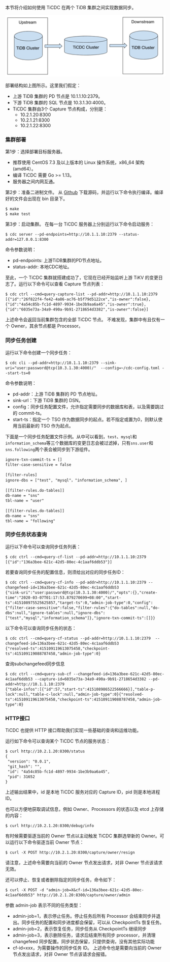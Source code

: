 本节将介绍如何使用 TiCDC 在两个 TiDB 集群之间实现数据同步。

<img src="https://github.com/forever-hong/tidb-in-action/blob/master/res/session2/chapter2/cdc-in-action/1.png" width="600" />


部署结构如上图所示。这里我们假定：
- 上游 TiDB 集群的 PD 节点是 10.1.1.10:2379。
- 下游 TiDB 集群的 SQL 节点是 10.3.1.30:4000。
- TiCDC 集群由3个 Capture 节点构成，分别是：
  - 10.2.1.20:8300
  - 10.2.1.21:8300
  - 10.2.1.22:8300

### 集群部署

第1步：选择部署目标服务器。
- 推荐使用 CentOS 7.3 及以上版本的 Linux 操作系统，x86_64 架构 (amd64）。
- 编译 TiCDC 需要 Go >= 1.13。
- 服务器之间内网互通。

第2步：准备二进制文件。
从 [Github](https://github.com/pingcap/ticdc) 下载源码，并运行以下命令执行编译。编译好的文件会出现在 bin 目录下。
```
$ make
$ make test
```

第3步：启动集群。
在每一台 TiCDC 服务器上分别运行以下命令启动服务：
```
$ cdc server --pd-endpoints=http://10.1.1.10:2379 --status-addr=127.0.0.1:8300
```
命令参数说明：
- pd-endpoints: 上游TiDB集群的PD节点地址。
- status-addr: 本地CDC地址。

至此，一个 TiCDC 集群就搭建成功了，它现在已经开始监听上游 TiKV 的变更日志了。运行以下命令可以查看 Capture 节点列表：
```
$ cdc ctrl --cmd=query-capture-list --pd-addr=http://10.1.1.10:2379
[{"id":"26f822f4-fe42-4a86-ac76-b5f79d5122ce","is-owner":false},{"id":"4a54c85b-fc1d-4897-9934-1be3b9aa6a45","is-owner":true},{"id":"6035e73a-34a9-490a-9b91-2718654d3382","is-owner":false}]
```
上述命令会返回当前集群包含的全部 TiCDC 节点。 不难发现，集群中有且仅有一个 Owner，其余节点都是 Processor。

### 同步任务创建
运行以下命令创建一个同步任务：
```
$ cdc cli --pd-addr=http://10.1.1.10:2379 --sink-uri="user:password@tcp(10.3.1.30:4000)/"  --config=~/cdc-config.toml --start-ts=0
```

命令参数说明：
- pd-addr：上游 TiDB 集群的 PD 节点地址。
- sink-url：下游 TiDB 集群的 DSN。
- config：同步任务配置文件，允许指定需要同步的数据库和表，以及需要跳过的 commit-ts。
- start-ts：指定一个 TSO 作为数据同步的起点。若不指定或置为0，则默认使用当前最新的 TSO 作为起点。

下面是一个同步任务配置文件示例。从中可以看到，`test`、`mysql`和`information_schema`等三个数据库的变更日志会被过滤掉，只有`sns.user`和`sns.following`两个表会被同步到下游组件。
```
ignore-txn-commit-ts = []
filter-case-sensitive = false

[filter-rules]
ignore-dbs = ["test", "mysql"，"information_schema", ]

[[filter-rules.do-tables]]
db-name = "sns"
tbl-name = "user"

[[filter-rules.do-tables]]
db-name = "sns"
tbl-name = "following"
```

### 同步任务状态查询
运行以下命令可以查询同步任务列表：
```
$ cdc ctrl --cmd=query-cf-list --pd-addr=http://10.1.1.10:2379
[{"id":"136a3bee-621c-42d5-80ec-4c1aaf6ddb53"}]
```

若要查询同步任务的配置信息，则须给出对应的同步任务ID：
```
$ cdc ctrl --cmd=query-cf-info --pd-addr=http://10.1.1.10:2379 --changefeed-id=136a3bee-621c-42d5-80ec-4c1aaf6ddb53
{"sink-uri":"user:password@tcp(10.3.1.30:4000)/","opts":{},"create-time":"2020-03-07T01:17:53.879270699+08:00","start-ts":415108975525625857,"target-ts":0,"admin-job-type":0,"config":{"filter-case-sensitive":false,"filter-rules":{"do-tables":null,"do-dbs":null,"ignore-tables":null,"ignore-dbs":["test","mysql","information_schema"]},"ignore-txn-commit-ts":[]}}
```

以下命令可以查询同步任务的状态：
```
$ cdc ctrl --cmd=query-cf-status --pd-addr=http://10.1.1.10:2379  --changefeed-id=136a3bee-621c-42d5-80ec-4c1aaf6ddb53
{"resolved-ts":415109119613075458,"checkpoint-ts":415109119088787458,"admin-job-type":0}
```

查询subchangefeed同步信息
```
$ cdc ctrl --cmd=query-sub-cf --changefeed-id=136a3bee-621c-42d5-80ec-4c1aaf6ddb53 --capture-id=6035e73a-34a9-490a-9b91-2718654d3382 --pd-addr=http://10.1.1.10:2379
{"table-infos":[{"id":57,"start-ts":415108986522566666}],"table-p-lock":null,"table-c-lock":null,"admin-job-type":0}{"resolved-ts":415109119613075458,"checkpoint-ts":415109119088787458,"admin-job-type":0}
```

### HTTP接口
TiCDC 也提供 HTTP 接口帮助我们实现一些基础的查询和运维功能。

运行如下命令可以查询某个 TiCDC 节点的服务状态：
```
$ curl http://10.2.1.20:8300/status
{
 "version": "0.0.1",
 "git_hash": "",
 "id": "4a54c85b-fc1d-4897-9934-1be3b9aa6a45",
 "pid": 31652
}
```

上述输出结果中，id 是本地 TiCDC 服务对应的 Capture ID，pid 则是本地进程 ID。

也可以方便地获取调试信息，例如 Owner、Processors 的状态以及 etcd 上存储的内容：
```
$ curl http://10.2.1.20:8300/debug/info
```

有时候需要驱逐当前的 Owner 节点以主动触发 TiCDC 集群选举新的 Owner。可以运行以下命令驱逐当前 Owner 节点：
```	
$ curl -X POST http://10.2.1.20:8300/capture/owner/resign
```
请注意，上述命令需要向当前的 Owner 节点发出请求，对非 Owner 节点该请求无效。

还可以停止、恢复或者删除指定的同步任务，命令如下：
```	
$ curl -X POST -d "admin-job=X&cf-id=136a3bee-621c-42d5-80ec-4c1aaf6ddb53" http://10.2.1.20:8300/capture/owner/admin
```
参数 admin-job 表示不同的任务类型：
- admin-job=1，表示停止任务。停止任务后所有 Processor 会结束同步并退出。同步任务的配置和同步进度都会保留，可以从 CheckpointTs 恢复任务。
- admin-job=2，表示恢复任务，同步任务从 CheckpointTs 继续同步
- admin-job=3，表示删除任务，请求后结束所有同步 processor，并清理 changefeed 同步配置。同步状态保留，只提供查询，没有其他实际功能
- cf-id=xxx，为需要操作的同步任务 ID。 
上述命令也是需要向当前的 Owner 节点发出请求，对非 Owner 节点该请求会报错。
